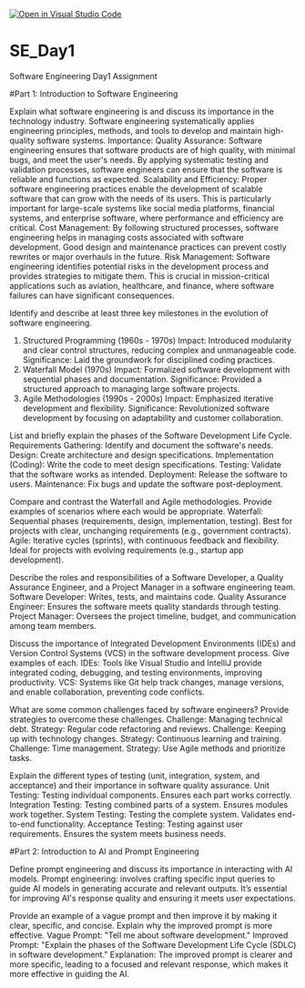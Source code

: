 [![Open in Visual Studio Code](https://classroom.github.com/assets/open-in-vscode-2e0aaae1b6195c2367325f4f02e2d04e9abb55f0b24a779b69b11b9e10269abc.svg)](https://classroom.github.com/online_ide?assignment_repo_id=15574139&assignment_repo_type=AssignmentRepo)
# SE_Day1
Software Engineering Day1 Assignment

#Part 1: Introduction to Software Engineering

Explain what software engineering is and discuss its importance in the technology industry.
Software engineering systematically applies engineering principles, methods, and tools to develop and maintain high-quality software systems.
Importance:
Quality Assurance: Software engineering ensures that software products are of high quality, with minimal bugs, and meet the user's needs. By applying systematic testing and validation processes, software engineers can ensure that the software is reliable and functions as expected.
Scalability and Efficiency: Proper software engineering practices enable the development of scalable software that can grow with the needs of its users. This is particularly important for large-scale systems like social media platforms, financial systems, and enterprise software, where performance and efficiency are critical.
Cost Management: By following structured processes, software engineering helps in managing costs associated with software development. Good design and maintenance practices can prevent costly rewrites or major overhauls in the future.
Risk Management: Software engineering identifies potential risks in the development process and provides strategies to mitigate them. This is crucial in mission-critical applications such as aviation, healthcare, and finance, where software failures can have significant consequences.


Identify and describe at least three key milestones in the evolution of software engineering.
1. Structured Programming (1960s - 1970s)
Impact: Introduced modularity and clear control structures, reducing complex and unmanageable code.
Significance: Laid the groundwork for disciplined coding practices.
2. Waterfall Model (1970s)
Impact: Formalized software development with sequential phases and documentation.
Significance: Provided a structured approach to managing large software projects.
3. Agile Methodologies (1990s - 2000s)
Impact: Emphasized iterative development and flexibility.
Significance: Revolutionized software development by focusing on adaptability and customer collaboration.

List and briefly explain the phases of the Software Development Life Cycle.
Requirements Gathering: Identify and document the software's needs.
Design: Create architecture and design specifications.
Implementation (Coding): Write the code to meet design specifications.
Testing: Validate that the software works as intended.
Deployment: Release the software to users.
Maintenance: Fix bugs and update the software post-deployment.


Compare and contrast the Waterfall and Agile methodologies. Provide examples of scenarios where each would be appropriate.
Waterfall: Sequential phases (requirements, design, implementation, testing). Best for projects with clear, unchanging requirements (e.g., government contracts).
Agile: Iterative cycles (sprints), with continuous feedback and flexibility. Ideal for projects with evolving requirements (e.g., startup app development).


Describe the roles and responsibilities of a Software Developer, a Quality Assurance Engineer, and a Project Manager in a software engineering team.
Software Developer: Writes, tests, and maintains code.
Quality Assurance Engineer: Ensures the software meets quality standards through testing.
Project Manager: Oversees the project timeline, budget, and communication among team members.


Discuss the importance of Integrated Development Environments (IDEs) and Version Control Systems (VCS) in the software development process. Give examples of each.
IDEs: Tools like Visual Studio and IntelliJ provide integrated coding, debugging, and testing environments, improving productivity.
VCS: Systems like Git help track changes, manage versions, and enable collaboration, preventing code conflicts.


What are some common challenges faced by software engineers? Provide strategies to overcome these challenges.
Challenge: Managing technical debt.
Strategy: Regular code refactoring and reviews.
Challenge: Keeping up with technology changes.
Strategy: Continuous learning and training.
Challenge: Time management.
Strategy: Use Agile methods and prioritize tasks.


Explain the different types of testing (unit, integration, system, and acceptance) and their importance in software quality assurance.
Unit Testing: Testing individual components. Ensures each part works correctly.
Integration Testing: Testing combined parts of a system. Ensures modules work together.
System Testing: Testing the complete system. Validates end-to-end functionality.
Acceptance Testing: Testing against user requirements. Ensures the system meets business needs.


#Part 2: Introduction to AI and Prompt Engineering



Define prompt engineering and discuss its importance in interacting with AI models.
Prompt engineering: involves crafting specific input queries to guide AI models in generating accurate and relevant outputs. It’s essential for improving AI's response quality and ensuring it meets user expectations.


Provide an example of a vague prompt and then improve it by making it clear, specific, and concise. Explain why the improved prompt is more effective.
Vague Prompt: "Tell me about software development."
Improved Prompt: "Explain the phases of the Software Development Life Cycle (SDLC) in software development."
Explanation: The improved prompt is clearer and more specific, leading to a focused and relevant response, which makes it more effective in guiding the AI.
